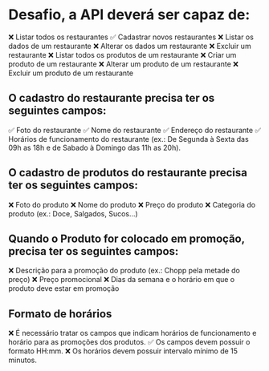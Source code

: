 # Desafio, a API deverá ser capaz de:

❌ Listar todos os restaurantes
✅ Cadastrar novos restaurantes
❌ Listar os dados de um restaurante
❌ Alterar os dados um restaurante
❌ Excluir um restaurante
❌ Listar todos os produtos de um restaurante
❌ Criar um produto de um restaurante
❌ Alterar um produto de um restaurante
❌ Excluir um produto de um restaurante

## O cadastro do restaurante precisa ter os seguintes campos:
✅ Foto do restaurante
✅ Nome do restaurante
✅ Endereço do restaurante
✅ Horários de funcionamento do restaurante (ex.: De Segunda à Sexta das 09h as 18h e de Sabado à Domingo das 11h as 20h).

## O cadastro de produtos do restaurante precisa ter os seguintes campos:
❌ Foto do produto
❌ Nome do produto
❌ Preço do produto
❌ Categoria do produto (ex.: Doce, Salgados, Sucos...)

## Quando o Produto for colocado em promoção, precisa ter os seguintes campos:
❌ Descrição para a promoção do produto (ex.: Chopp pela metade do preço)
❌ Preço promocional
❌ Dias da semana e o horário em que o produto deve estar em promoção

## Formato de horários
❌ É necessário tratar os campos que indicam horários de funcionamento e horário para as promoções dos produtos.
✅ Os campos devem possuir o formato HH:mm.
❌ Os horários devem possuir intervalo mínimo de 15 minutos.

